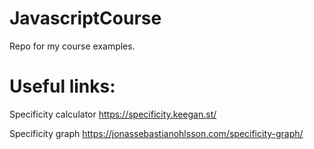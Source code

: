 # JavascriptCourse
Repo for my course examples.

# Useful links:
  Specificity calculator
  https://specificity.keegan.st/
  
  Specificity graph
  https://jonassebastianohlsson.com/specificity-graph/
